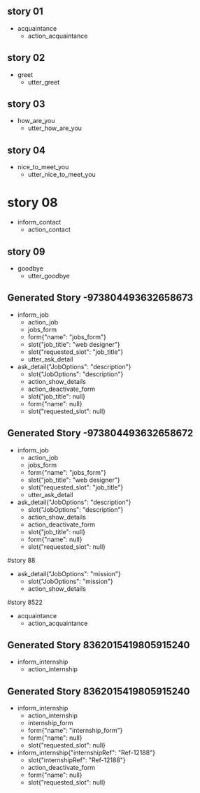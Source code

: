 ## story 01
* acquaintance
    - action_acquaintance

## story 02
* greet
    - utter_greet

## story 03
* how_are_you
    - utter_how_are_you

## story 04 
* nice_to_meet_you
    - utter_nice_to_meet_you

# story 08
* inform_contact
    - action_contact

## story 09 
* goodbye
    - utter_goodbye
    
## Generated Story -973804493632658673
* inform_job
    - action_job
    - jobs_form
    - form{"name": "jobs_form"}
    - slot{"job_title": "web designer"}
    - slot{"requested_slot": "job_title"}
    - utter_ask_detail
* ask_detail{"JobOptions": "description"}
    - slot{"JobOptions": "description"}
    - action_show_details
    - action_deactivate_form
    - slot{"job_title": null}
    - form{"name": null}
    - slot{"requested_slot": null}

## Generated Story -973804493632658672
* inform_job
    - action_job
    - jobs_form
    - form{"name": "jobs_form"}
    - slot{"job_title": "web designer"}
    - slot{"requested_slot": "job_title"}
    - utter_ask_detail
* ask_detail{"JobOptions": "description"}
    - slot{"JobOptions": "description"}
    - action_show_details
    - action_deactivate_form
    - slot{"job_title": null}
    - form{"name": null}
    - slot{"requested_slot": null}

#story 88
* ask_detail{"JobOptions": "mission"}
    - slot{"JobOptions": "mission"}
    - action_show_details

#story 8522
* acquaintance
    - action_acquaintance

## Generated Story 8362015419805915240
* inform_internship
    - action_internship

## Generated Story 8362015419805915240
* inform_internship
    - action_internship
    - internship_form
    - form{"name": "internship_form"}
    - form{"name": null}
    - slot{"requested_slot": null}
* inform_internship{"internshipRef": "Ref-12188"}
    - slot{"internshipRef": "Ref-12188"}
    - action_deactivate_form
    - form{"name": null}
    - slot{"requested_slot": null}

